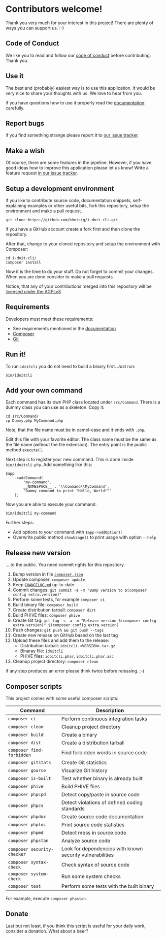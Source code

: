 #   Contributors welcome!

Thank you very much for your interest in this project! There are plenty of ways you can support us. :-)


##  Code of Conduct

We like you to read and follow our [code of conduct](CODE_OF_CONDUCT.md) before contributing. Thank you.


##  Use it

The best and (probably) easiest way is to use this application. It would be very nice to share your thoughts with us. We love to hear from you.

If you have questions how to use it properly read the [documentation](README.md) carefully.


##  Report bugs

If you find something strange please report it to [our issue tracker](https://github.com/bheisig/i-doit-cli/issues).


##  Make a wish

Of course, there are some features in the pipeline. However, if you have good ideas how to improve this application please let us know! Write a feature request [in our issue tracker](https://github.com/bheisig/i-doit-cli/issues).


##  Setup a development environment

If you like to contribute source code, documentation snippets, self-explaining examples or other useful bits, fork this repository, setup the environment and make a pull request.

~~~ {.bash}
git clone https://github.com/bheisig/i-doit-cli.git
~~~

If you have a GitHub account create a fork first and then clone the repository.

After that, change to your cloned repository and setup the environment with Composer:

~~~ {.bash}
cd i-doit-cli/
composer install
~~~

Now it is the time to do your stuff. Do not forget to commit your changes. When you are done consider to make a pull requests.

Notice, that any of your contributions merged into this repository will be [licensed under the AGPLv3](LICENSE).


##  Requirements

Developers must meet these requirements:

*   See requirements mentioned in the [documentation](README.md)
*   [Composer](https://getcomposer.org/)
*   [Git](https://git-scm.com/)


##  Run it!

To run `idoitcli` you do not need to build a binary first. Just run:

~~~ {.bash}
bin/idoitcli
~~~


##  Add your own command

Each command has its own PHP class located under `src/Command`. There is a dummy class you can use as a skeleton. Copy it:

~~~ {.bash}
cd src/Command/
cp Dummy.php MyCommand.php
~~~

Note, that the file name must be in camel-case and it ends with `.php`.

Edit this file with your favorite editor. The class name must be the same as the file name (without the file extension). The entry point is the public method `execute()`.

Next step is to register your new command. This is done inside `bin/idoitcli.php`. Add something like this:

~~~ {.php}
$app
    ->addCommand(
        'my-command',
        __NAMESPACE__ . '\\Command\\MyCommand',
        'Dummy command to print "Hello, World!"'
    );
~~~

Now you are able to execute your command:

~~~ {.bash}
bin/idoitcli my-command
~~~

Further steps:

*   Add options to your command with `$app->addOption()`
*   Overwrite public method `showUsage()` to print usage with option `--help`


##  Release new version

… to the public. You need commit rights for this repository.

1.  Bump version in file [`composer.json`](composer.json)
2.  Update composer: `composer update`
3.  Keep [`CHANGELOG.md`](CHANGELOG.md) up-to-date
4.  Commit changes: `git commit -a -m "Bump version to $(composer config extra.version)"`
5.  Perform some tests, for example `composer ci`
6.  Build binary file: `composer build`
7.  Create distribution tarball: `composer dist`
8.  Build PHIVE files: `composer phive`
9.  Create Git tag: `git tag -s -a -m "Release version $(composer config extra.version)" $(composer config extra.version)`
10. Push changes: `git push && git push --tags`
11. Create new release on GitHub based on the last tag
12. Upload these files and add them to the release:
    *   Distribution tarball: `idoitcli-<VERSION>.tar.gz`
    *   Binaray file: `idoitcli`
    *   PHIVE files: `idoitcli.phar`, `idoitcli.phar.asc`
13. Cleanup project directory: `composer clean`

If any step produces an error please think twice before releasing. ;-)


##  Composer scripts

This project comes with some useful composer scripts:

| Command                       | Description                                               |
| ----------------------------- | --------------------------------------------------------- |
| `composer ci`                 | Perform continuous integration tasks                      |
| `composer clean`              | Cleanup project directory                                 |
| `composer build`              | Create a binary                                           |
| `composer dist`               | Create a distribution tarball                             |
| `composer find-forbidden`     | Find forbidden words in source code                       |
| `composer gitstats`           | Create Git statistics                                     |
| `composer gource`             | Visualize Git history                                     |
| `composer is-built`           | Test whether binary is already built                      |
| `composer phive`              | Build PHIVE files                                         |
| `composer phpcpd`             | Detect copy/paste in source code                          |
| `composer phpcs`              | Detect violations of defined coding standards             |
| `composer phpdox`             | Create source code documentation                          |
| `composer phploc`             | Print source code statistics                              |
| `composer phpmd`              | Detect mess in source code                                |
| `composer phpstan`            | Analyze source code                                       |
| `composer security-checker`   | Look for dependencies with known security vulnerabilities |
| `composer syntax-check`       | Check syntax of source code                               |
| `composer system-check`       | Run some system checks                                    |
| `composer test`               | Perform some tests with the built binary                  |

For example, execute `composer phpstan`.


##  Donate

Last but not least, if you think this script is useful for your daily work, consider a donation. What about a beer?
